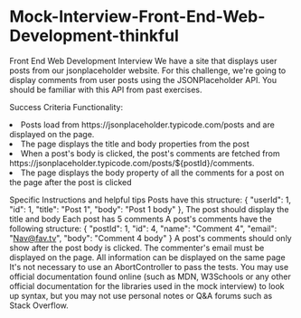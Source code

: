 # Mock-Interview-Front-End-Web-Development-thinkful
Front End Web Development Interview
We have a site that displays user posts from our jsonplaceholder website.
For this challenge, we're going to display comments from user posts using the JSONPlaceholder API. You should be familiar with this API from past exercises.

Success Criteria
Functionality:
<li> Posts load from https://jsonplaceholder.typicode.com/posts and are displayed on the page. </li>
<li>The page displays the title and body properties from the post </li>
<li>When a post's body is clicked, the post's comments are fetched from https://jsonplaceholder.typicode.com/posts/${postId}/comments. </li>
<li>The page displays the body property of all the comments for a post on the page after the post is clicked </li>

Specific Instructions and helpful tips 
Posts have this structure:
{
  "userId": 1,
  "id": 1,
  "title": "Post 1",
  "body": "Post 1 body"
},
The post should display the title and body
Each post has 5 comments
A post's comments have the following structure:
{
  "postId": 1,
  "id": 4,
  "name": "Comment 4",
  "email": "Nav@fav.tv",
  "body": "Comment 4 body"
}
A post's comments should only show after the post body is clicked. The commenter's email must be displayed on the page.
All information can be displayed on the same page
It's not necessary to use an AbortController to pass the tests.
You may use official documentation found online (such as MDN, W3Schools or any other official documentation for the libraries used in the mock interview) to look up syntax, but you may not use personal notes or Q&A forums such as Stack Overflow.
